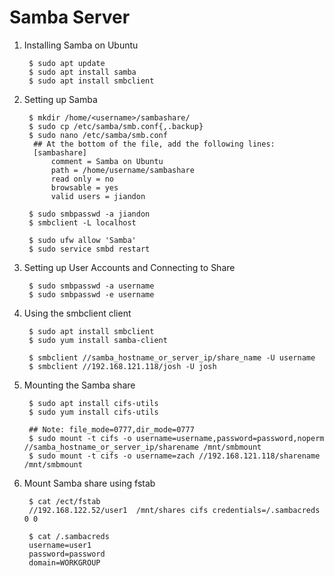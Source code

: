 Samba Server
============

1. Installing Samba on Ubuntu

        $ sudo apt update
        $ sudo apt install samba
        $ sudo apt install smbclient

2. Setting up Samba

        $ mkdir /home/<username>/sambashare/
        $ sudo cp /etc/samba/smb.conf{,.backup}
        $ sudo nano /etc/samba/smb.conf
         ## At the bottom of the file, add the following lines:
         [sambashare]
             comment = Samba on Ubuntu
             path = /home/username/sambashare
             read only = no
             browsable = yes
             valid users = jiandon
        
        $ sudo smbpasswd -a jiandon
        $ smbclient -L localhost
        
        $ sudo ufw allow 'Samba'
        $ sudo service smbd restart

3. Setting up User Accounts and Connecting to Share

        $ sudo smbpasswd -a username
        $ sudo smbpasswd -e username

4. Using the smbclient client

        $ sudo apt install smbclient
        $ sudo yum install samba-client
        
        $ smbclient //samba_hostname_or_server_ip/share_name -U username
        $ smbclient //192.168.121.118/josh -U josh
        
        
4. Mounting the Samba share

        $ sudo apt install cifs-utils
        $ sudo yum install cifs-utils
        
        ## Note: file_mode=0777,dir_mode=0777
        $ sudo mount -t cifs -o username=username,password=password,noperm //samba_hostname_or_server_ip/sharename /mnt/smbmount
        $ sudo mount -t cifs -o username=zach //192.168.121.118/sharename /mnt/smbmount

5. Mount Samba share using fstab

        $ cat /ect/fstab
        //192.168.122.52/user1  /mnt/shares cifs credentials=/.sambacreds 0 0

        $ cat /.sambacreds
        username=user1
        password=password
        domain=WORKGROUP 
